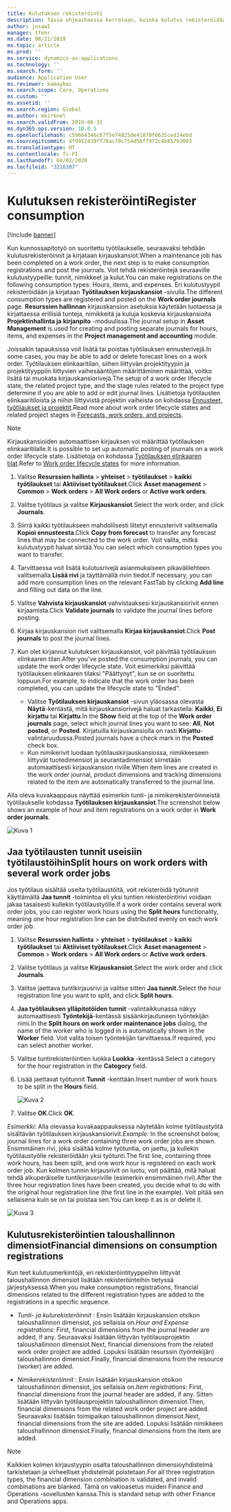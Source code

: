 ```yaml
---
title: Kulutuksen rekisteröinti
description: Tässä ohjeaiheessa kerrotaan, kuinka kulutus rekisteröidään resurssien hallinnassa.
author: josaw1
manager: tfehr
ms.date: 08/21/2019
ms.topic: article
ms.prod: ''
ms.service: dynamics-ax-applications
ms.technology: ''
ms.search.form: ''
audience: Application User
ms.reviewer: kamaybac
ms.search.scope: Core, Operations
ms.custom: ''
ms.assetid: ''
ms.search.region: Global
ms.author: mkirknel
ms.search.validFrom: 2019-08-31
ms.dyn365.ops.version: 10.0.5
ms.openlocfilehash: c59664346c07f5e74825de41870f6635ced24ebd
ms.sourcegitcommit: 4f9912439ff78acf0c754d5bff972c4b85763093
ms.translationtype: HT
ms.contentlocale: fi-FI
ms.lasthandoff: 04/02/2020
ms.locfileid: "3216307"
---
```

# <a name="register-consumption"></a><span data-ttu-id="19ffd-103">Kulutuksen rekisteröinti</span><span class="sxs-lookup"><span data-stu-id="19ffd-103">Register consumption</span></span>

[!include [banner](../../includes/banner.md)]

 

<span data-ttu-id="19ffd-104">Kun kunnossapitotyö on suoritettu työtilaukselle, seuraavaksi tehdään kulutusrekisteröinnit ja kirjataan kirjauskansiot.</span><span class="sxs-lookup"><span data-stu-id="19ffd-104">When a maintenance job has been completed on a work order, the next step is to make consumption registrations and post the journals.</span></span> <span data-ttu-id="19ffd-105">Voit tehdä rekisteröintejä seuraaville kulutustyypeille: tunnit, nimikkeet ja kulut.</span><span class="sxs-lookup"><span data-stu-id="19ffd-105">You can make registrations on the following consumption types: Hours, items, and expenses.</span></span> <span data-ttu-id="19ffd-106">Eri kulutustyypit rekisteröidään ja kirjataan **Työtilauksen kirjauskansiot** -sivulla.</span><span class="sxs-lookup"><span data-stu-id="19ffd-106">The different consumption types are registered and posted on the **Work order journals** page.</span></span> <span data-ttu-id="19ffd-107">**Resurssien hallinnan** kirjauskansion asetuksia käytetään luotaessa ja kirjattaessa erillisiä tunteja, nimikkeitä ja kuluja koskevia kirjauskansioita **Projektinhallinta ja kirjanpito** -moduulissa.</span><span class="sxs-lookup"><span data-stu-id="19ffd-107">The journal setup in **Asset Management** is used for creating and posting separate journals for hours, items, and expenses in the **Project management and accounting** module.</span></span>

<span data-ttu-id="19ffd-108">Joissakin tapauksissa voit lisätä tai poistaa työtilauksen ennusterivejä.</span><span class="sxs-lookup"><span data-stu-id="19ffd-108">In some cases, you may be able to add or delete forecast lines on a work order.</span></span> <span data-ttu-id="19ffd-109">Työtilauksen elinkaaritilan, siihen liittyvän projektityypin ja projektityyppiin liittyvien vaihesääntöjen määrittäminen määrittää, voitko lisätä tai muokata kirjauskansiorivejä.</span><span class="sxs-lookup"><span data-stu-id="19ffd-109">The setup of a work order lifecycle state, the related project type, and the stage rules related to the project type determine if you are able to add or edit journal lines.</span></span> <span data-ttu-id="19ffd-110">Lisätietoja työtilausten elinkaaritiloista ja niihin liittyvistä projektin vaiheista on kohdassa [Ennusteet, työtilaukset ja projektit](../integration-to-project-management-and-accounting/forecasts-work-orders-and-projects.md).</span><span class="sxs-lookup"><span data-stu-id="19ffd-110">Read more about work order lifecycle states and related project stages in [Forecasts, work orders, and projects](../integration-to-project-management-and-accounting/forecasts-work-orders-and-projects.md).</span></span>

>[!NOTE]
><span data-ttu-id="19ffd-111">Kirjauskansioiden automaattisen kirjauksen voi määrittää työtilauksen elinkaaritilalle.</span><span class="sxs-lookup"><span data-stu-id="19ffd-111">It is possible to set up automatic posting of journals on a work order lifecycle state.</span></span> <span data-ttu-id="19ffd-112">Lisätietoja on kohdassa [Työtilauksen elinkaaren tilat](../setup-for-work-orders/work-order-lifecycle-states.md).</span><span class="sxs-lookup"><span data-stu-id="19ffd-112">Refer to [Work order lifecycle states](../setup-for-work-orders/work-order-lifecycle-states.md) for more information.</span></span>

1. <span data-ttu-id="19ffd-113">Valitse **Resurssien hallinta** >  **yhteiset** >  **työtilaukset** >  **kaikki työtilaukset** tai **Aktiiviset työtilaukset**.</span><span class="sxs-lookup"><span data-stu-id="19ffd-113">Click **Asset management** > **Common** > **Work orders** > **All Work orders** or **Active work orders**.</span></span>

2. <span data-ttu-id="19ffd-114">Valitse työtilaus ja valitse **Kirjauskansiot**.</span><span class="sxs-lookup"><span data-stu-id="19ffd-114">Select the work order, and click **Journals**.</span></span>

3. <span data-ttu-id="19ffd-115">Siirrä kaikki työtilaukseen mahdollisesti liitetyt ennusterivit valitsemalla **Kopioi ennusteesta**.</span><span class="sxs-lookup"><span data-stu-id="19ffd-115">Click **Copy from forecast** to transfer any forecast lines that may be connected to the work order.</span></span> <span data-ttu-id="19ffd-116">Voit valita, mitkä kulutustyypit haluat siirtää.</span><span class="sxs-lookup"><span data-stu-id="19ffd-116">You can select which consumption types you want to transfer.</span></span>

4. <span data-ttu-id="19ffd-117">Tarvittaessa voit lisätä kulutusrivejä asianmukaiseen pikavälilehteen valitsemalla **Lisää rivi** ja täyttämällä rivin tiedot.</span><span class="sxs-lookup"><span data-stu-id="19ffd-117">If necessary, you can add more consumption lines on the relevant FastTab by clicking **Add line** and filling out data on the line.</span></span>

5. <span data-ttu-id="19ffd-118">Valitse **Vahvista kirjauskansiot** vahvistaaksesi kirjauskansiorivit ennen kirjaamista.</span><span class="sxs-lookup"><span data-stu-id="19ffd-118">Click **Validate journals** to validate the journal lines before posting.</span></span>

6. <span data-ttu-id="19ffd-119">Kirjaa kirjauskansion rivit valitsemalla **Kirjaa kirjauskansiot**.</span><span class="sxs-lookup"><span data-stu-id="19ffd-119">Click **Post journals** to post the journal lines.</span></span>

7. <span data-ttu-id="19ffd-120">Kun olet kirjannut kulutuksen kirjauskansiot, voit päivittää työtilauksen elinkaaren tilan.</span><span class="sxs-lookup"><span data-stu-id="19ffd-120">After you've posted the consumption journals, you can update the work order lifecycle state.</span></span> <span data-ttu-id="19ffd-121">Voit esimerkiksi päivittää työtilauksen elinkaaren tilaksi "Päättynyt", kun se on suoritettu loppuun.</span><span class="sxs-lookup"><span data-stu-id="19ffd-121">For example, to indicate that the work order has been completed, you can update the lifecycle state to "Ended".</span></span>

    - <span data-ttu-id="19ffd-122">Valitse **Työtilauksen kirjauskansiot** -sivun yläosassa olevasta **Näytä**-kentästä, mitä kirjauskansiorivejä haluat tarkastella: **Kaikki**, **Ei kirjattu** tai **Kirjattu**.</span><span class="sxs-lookup"><span data-stu-id="19ffd-122">In the **Show** field at the top of the **Work order journals** page, select which journal lines you want to see: **All**, **Not posted**, or **Posted**.</span></span> <span data-ttu-id="19ffd-123">Kirjatuilla kirjauskansiolla on rasti **Kirjattu**-valintaruudussa.</span><span class="sxs-lookup"><span data-stu-id="19ffd-123">Posted journals have a check mark in the **Posted** check box.</span></span>  
    - <span data-ttu-id="19ffd-124">Kun nimikerivit luodaan työtilauskirjauskansiossa, nimikkeeseen liittyvät tuotedimensiot ja seurantadimensiot siirretään automaattisesti kirjauskansion riville.</span><span class="sxs-lookup"><span data-stu-id="19ffd-124">When item lines are created in the work order journal, product dimensions and tracking dimensions related to the item are automatically transferred to the journal line.</span></span>  

<span data-ttu-id="19ffd-125">Alla oleva kuvakaappaus näyttää esimerkin tunti- ja nimikerekisteröinneistä työtilaukselle kohdassa **Työtilauksen kirjauskansiot**.</span><span class="sxs-lookup"><span data-stu-id="19ffd-125">The screenshot below shows an example of hour and item registrations on a work order in **Work order journals**.</span></span>

![Kuva 1](media/01-consumption.png)


## <a name="split-hours-on-work-orders-with-several-work-order-jobs"></a><span data-ttu-id="19ffd-127">Jaa työtilausten tunnit useisiin työtilaustöihin</span><span class="sxs-lookup"><span data-stu-id="19ffd-127">Split hours on work orders with several work order jobs</span></span>

<span data-ttu-id="19ffd-128">Jos työtilaus sisältää useita työtilaustöitä, voit rekisteröidä työtunnit käyttämällä **Jaa tunnit** -toimintoa eli yksi tuntien rekisteröintirivi voidaan jakaa tasaisesti kullekin työtilaustyölle.</span><span class="sxs-lookup"><span data-stu-id="19ffd-128">If a work order contains several work order jobs, you can register work hours using the **Split hours** functionality, meaning one hour registration line can be distributed evenly on each work order job.</span></span>

1. <span data-ttu-id="19ffd-129">Valitse **Resurssien hallinta** >  **yhteiset** >  **työtilaukset** >  **kaikki työtilaukset** tai **Aktiiviset työtilaukset**.</span><span class="sxs-lookup"><span data-stu-id="19ffd-129">Click **Asset management** > **Common** > **Work orders** > **All Work orders** or **Active work orders**.</span></span>

2. <span data-ttu-id="19ffd-130">Valitse työtilaus ja valitse **Kirjauskansiot**.</span><span class="sxs-lookup"><span data-stu-id="19ffd-130">Select the work order and click **Journals**.</span></span>

3. <span data-ttu-id="19ffd-131">Valitse jaettava tuntikirjausrivi ja valitse sitten **Jaa tunnit.**</span><span class="sxs-lookup"><span data-stu-id="19ffd-131">Select the hour registration line you want to split, and click **Split hours**.</span></span>

4. <span data-ttu-id="19ffd-132">**Jaa työtilauksen ylläpitotöiden tunnit** -valintaikkunassa näkyy automaattisesti **Työntekijä**-kentässä sisäänkirjautuneen työntekijän nimi.</span><span class="sxs-lookup"><span data-stu-id="19ffd-132">In the **Split hours on work order maintenance jobs** dialog, the name of the worker who is logged in is automatically shown in the **Worker** field.</span></span> <span data-ttu-id="19ffd-133">Voit valita toisen työntekijän tarvittaessa.</span><span class="sxs-lookup"><span data-stu-id="19ffd-133">If required, you can select another worker.</span></span>

5. <span data-ttu-id="19ffd-134">Valitse tuntirekisteröintien luokka **Luokka** -kentässä.</span><span class="sxs-lookup"><span data-stu-id="19ffd-134">Select a category for the hour registration in the **Category** field.</span></span>

6. <span data-ttu-id="19ffd-135">Lisää jaettavat työtunnit **Tunnit** -kenttään.</span><span class="sxs-lookup"><span data-stu-id="19ffd-135">Insert number of work hours to be split in the **Hours** field.</span></span>

    ![Kuva 2](media/02-consumption.png)

7. <span data-ttu-id="19ffd-137">Valitse **OK**.</span><span class="sxs-lookup"><span data-stu-id="19ffd-137">Click **OK**.</span></span>

<span data-ttu-id="19ffd-138">*Esimerkki:* Alla olevassa kuvakaappauksessa näytetään kolme työtilaustyötä sisältävän työtilauksen kirjauskansiorivit.</span><span class="sxs-lookup"><span data-stu-id="19ffd-138">*Example:* In the screenshot below, journal lines for a work order containing three work order jobs are shown.</span></span> <span data-ttu-id="19ffd-139">Ensimmäinen rivi, joka sisältää kolme työtuntia, on jaettu, ja kullekin työtilaustyölle rekisteröidään yksi työtunti.</span><span class="sxs-lookup"><span data-stu-id="19ffd-139">The first line, containing three work hours, has been split, and one work hour is registered on each work order job.</span></span> <span data-ttu-id="19ffd-140">Kun kolmen tunnin kirjausrivit on luotu, voit päättää, mitä haluat tehdä alkuperäiselle tuntikirjausriville (esimerkin ensimmäinen rivi).</span><span class="sxs-lookup"><span data-stu-id="19ffd-140">After the three hour registration lines have been created, you decide what to do with the original hour registration line (the first line in the example).</span></span> <span data-ttu-id="19ffd-141">Voit pitää sen sellaisena kuin se on tai poistaa sen.</span><span class="sxs-lookup"><span data-stu-id="19ffd-141">You can keep it as is or delete it.</span></span> 

![Kuva 3](media/03-consumption.png)

## <a name="financial-dimensions-on-consumption-registrations"></a><span data-ttu-id="19ffd-143">Kulutusrekisteröintien taloushallinnon dimensiot</span><span class="sxs-lookup"><span data-stu-id="19ffd-143">Financial dimensions on consumption registrations</span></span>

<span data-ttu-id="19ffd-144">Kun teet kulutusmerkintöjä, eri rekisteröintityyppeihin liittyvät taloushallinnon dimensiot lisätään rekisteröinteihin tietyssä järjestyksessä.</span><span class="sxs-lookup"><span data-stu-id="19ffd-144">When you make consumption registrations, financial dimensions related to the different registration types are added to the registrations in a specific sequence.</span></span> 

- <span data-ttu-id="19ffd-145">*Tunti- ja kulurekisteröinnit* : Ensin lisätään kirjauskansion otsikon taloushallinnon dimensiot, jos sellaisia on.</span><span class="sxs-lookup"><span data-stu-id="19ffd-145">*Hour and Expense registrations:* First, financial dimensions from the journal header are added, if any.</span></span> <span data-ttu-id="19ffd-146">Seuraavaksi lisätään liittyvän työtilausprojektin taloushallinnon dimensiot.</span><span class="sxs-lookup"><span data-stu-id="19ffd-146">Next, financial dimensions from the related work order project are added.</span></span> <span data-ttu-id="19ffd-147">Lopuksi lisätään resurssin (työntekijän) taloushallinnon dimensiot.</span><span class="sxs-lookup"><span data-stu-id="19ffd-147">Finally, financial dimensions from the resource (worker) are added.</span></span>

- <span data-ttu-id="19ffd-148">*Nimikerekisteröinnit* : Ensin lisätään kirjauskansion otsikon taloushallinnon dimensiot, jos sellaisia on.</span><span class="sxs-lookup"><span data-stu-id="19ffd-148">*Item registrations:* First, financial dimensions from the journal header are added, if any.</span></span> <span data-ttu-id="19ffd-149">Sitten lisätään liittyvän työtilausprojektin taloushallinnon dimensiot.</span><span class="sxs-lookup"><span data-stu-id="19ffd-149">Then, financial dimensions from the related work order project are added.</span></span> <span data-ttu-id="19ffd-150">Seuraavaksi lisätään toimipaikan taloushallinnon dimensiot.</span><span class="sxs-lookup"><span data-stu-id="19ffd-150">Next, financial dimensions from the site are added.</span></span> <span data-ttu-id="19ffd-151">Lopuksi lisätään nimikkeen taloushallinnon dimensiot.</span><span class="sxs-lookup"><span data-stu-id="19ffd-151">Finally, financial dimensions from the item are added.</span></span>

>[!NOTE]
><span data-ttu-id="19ffd-152">Kaikkien kolmen kirjaustyypin osalta taloushallinnon dimensioyhdistelmä tarkistetaan ja virheelliset yhdistelmät poistetaan.</span><span class="sxs-lookup"><span data-stu-id="19ffd-152">For all three registration types, the financial dimension combination is validated, and invalid combinations are blanked.</span></span> <span data-ttu-id="19ffd-153">Tämä on vakioasetus muiden Finance and Operations -sovellusten kanssa.</span><span class="sxs-lookup"><span data-stu-id="19ffd-153">This is standard setup with other Finance and Operations apps.</span></span>

